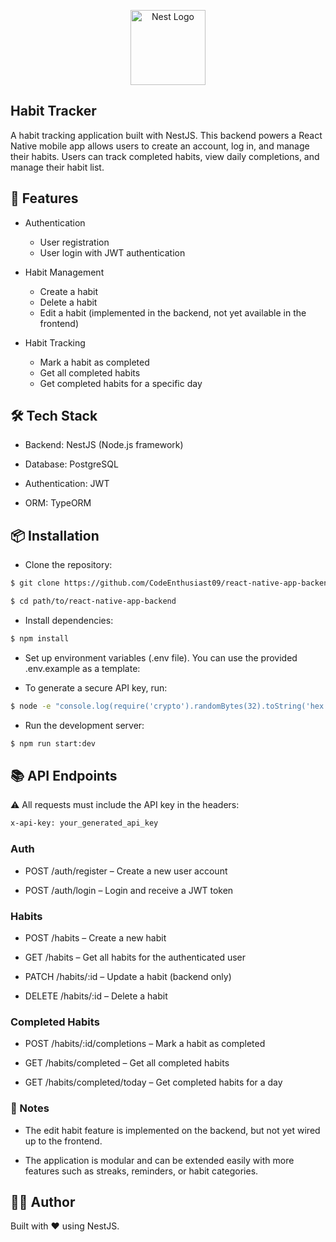 <p align="center">
  <a href="http://nestjs.com/" target="blank"><img src="https://nestjs.com/img/logo-small.svg" width="120" alt="Nest Logo" /></a>
</p>

## Habit Tracker

A habit tracking application built with NestJS. This backend powers a React Native mobile app allows users to create an account, log in, and manage their habits. Users can track completed habits, view daily completions, and manage their habit list.


## 🚀 Features

- Authentication
  - User registration
  - User login with JWT authentication

- Habit Management
  - Create a habit
  - Delete a habit
  - Edit a habit (implemented in the backend, not yet available in the frontend)

- Habit Tracking
  - Mark a habit as completed
  - Get all completed habits
  - Get completed habits for a specific day


## 🛠️ Tech Stack

- Backend: NestJS (Node.js framework)

- Database: PostgreSQL

- Authentication: JWT

- ORM: TypeORM

## 📦 Installation

- Clone the repository:

```bash
$ git clone https://github.com/CodeEnthusiast09/react-native-app-backend.git

$ cd path/to/react-native-app-backend
```

- Install dependencies:

```bash
$ npm install
```

- Set up environment variables (.env file).
  You can use the provided .env.example as a template:

- To generate a secure API key, run:

```bash
$ node -e "console.log(require('crypto').randomBytes(32).toString('hex'))"
```

- Run the development server:

```bash
$ npm run start:dev
```

## 📚 API Endpoints

⚠️ All requests must include the API key in the headers:

```bash
x-api-key: your_generated_api_key
```

### Auth

- POST /auth/register – Create a new user account

- POST /auth/login – Login and receive a JWT token


### Habits

- POST /habits – Create a new habit

- GET /habits – Get all habits for the authenticated user

- PATCH /habits/:id – Update a habit (backend only)

- DELETE /habits/:id – Delete a habit

### Completed Habits

- POST /habits/:id/completions – Mark a habit as completed

- GET /habits/completed – Get all completed habits

- GET /habits/completed/today – Get completed habits for a day


### 📌 Notes

- The edit habit feature is implemented on the backend, but not yet wired up to the frontend.

- The application is modular and can be extended easily with more features such as streaks, reminders, or habit categories.


## 🧑‍💻 Author

Built with ❤️ using NestJS.
